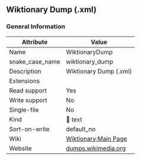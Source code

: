 ## Wiktionary Dump (.xml)

### General Information

| Attribute       | Value                                                                       |
| --------------- | --------------------------------------------------------------------------- |
| Name            | WiktionaryDump                                                              |
| snake_case_name | wiktionary_dump                                                             |
| Description     | Wiktionary Dump (.xml)                                                      |
| Extensions      |                                                                             |
| Read support    | Yes                                                                         |
| Write support   | No                                                                          |
| Single-file     | No                                                                          |
| Kind            | 📝 text                                                                      |
| Sort-on-write   | default_no                                                                  |
| Wiki            | [Wiktionary:Main Page](https://en.wiktionary.org/wiki/Wiktionary:Main_Page) |
| Website         | [dumps.wikimedia.org](https://dumps.wikimedia.org/mirrors.html)             |





